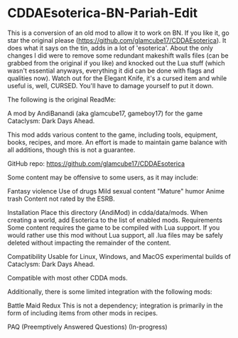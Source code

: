# CDDAEsoterica-BN-Pariah-Edit

This is a conversion of an old mod to allow it to work on BN. If you like it, go star the original please (https://github.com/glamcube17/CDDAEsoterica). It does what it says on the tin, adds in a lot of 'esoterica'. About the only changes I did were to remove some redundant makeshift walls files (can be grabbed from the original if you like) and knocked out the Lua stuff (which wasn't essential anyways, everything it did can be done with flags and qualities now).
Watch out for the Elegant Knife, it's a cursed item and while useful is, well, CURSED. You'll have to damage yourself to put it down.

The following is the original ReadMe:

A mod by AndiBanandi (aka glamcube17, gameboy17) for the game Cataclysm: Dark Days Ahead.

This mod adds various content to the game, including tools, equipment, books, recipes, and more. An effort is made to maintain game balance with all additions, though this is not a guarantee.

GitHub repo:
https://github.com/glamcube17/CDDAEsoterica

Some content may be offensive to some users, as it may include:

Fantasy violence
Use of drugs
Mild sexual content
"Mature" humor
Anime trash
Content not rated by the ESRB.

Installation
Place this directory (AndiMod) in cdda/data/mods.
When creating a world, add Esoterica to the list of enabled mods.
Requirements
Some content requires the game to be compiled with Lua support. If you would rather use this mod without Lua support, all .lua files may be safely deleted without impacting the remainder of the content.

Compatibility
Usable for Linux, Windows, and MacOS experimental builds of Cataclysm: Dark Days Ahead.

Compatible with most other CDDA mods.

Additionally, there is some limited integration with the following mods:

Battle Maid Redux
This is not a dependency; integration is primarily in the form of including items from other mods in recipes.

PAQ (Preemptively Answered Questions)
(In-progress)

